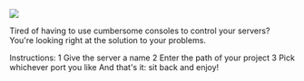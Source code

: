 ![](http://juanberzal.com:81/images/logo.png)

Tired of having to use cumbersome consoles to control your servers? 
You're looking right at the solution to your problems. 

Instructions:
1 Give the server a name
2 Enter the path of your project
3 Pick whichever port you like
And that's it: sit back and enjoy! 